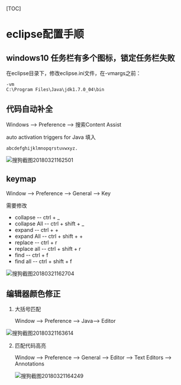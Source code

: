 [TOC]

# eclipse配置手顺

## windows10 任务栏有多个图标，锁定任务栏失败

在eclipse目录下，修改eclipse.ini文件，在-vmargs之前：

```
-vm
C:\Program Files\Java\jdk1.7.0_04\bin
```



## 代码自动补全

Windows --> Preference --> 搜索Content Assist

auto activation triggers for Java 填入

`abcdefghijklmnopqrstuvwxyz.`

![搜狗截图20180321162501](C:\Users\zhichao.feng\Desktop\worknotesMD\配图\搜狗截图20180321162501.jpg)

## keymap

Window --> Preference --> General --> Key

需要修改

- collapse -- ctrl + _
- collapse All -- ctrl + shift + _
- expand -- ctrl + +
- expand All -- ctrl + shift + +
- replace -- ctrl + r
- replace all -- ctrl + shift + r
- find -- ctrl + f
- find all -- ctrl + shift + f

![搜狗截图20180321162704](C:\Users\zhichao.feng\Desktop\worknotesMD\配图\搜狗截图20180321162704.jpg)

## 编辑器颜色修正

1. 大括号匹配

   Window --> Preference --> Java--> Editor

![搜狗截图20180321163614](C:\Users\zhichao.feng\Desktop\worknotesMD\配图\搜狗截图20180321163614.jpg)

2. 匹配代码高亮

   Window --> Preference --> General --> Editor --> Text Editors --> Annotations

   ![搜狗截图20180321164249](C:\Users\zhichao.feng\Desktop\worknotesMD\配图\搜狗截图20180321164249.jpg)

